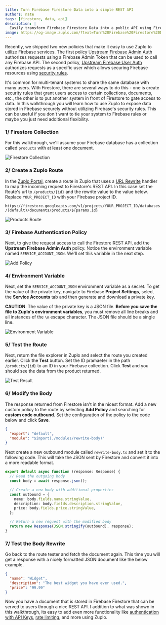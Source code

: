 ```yaml
---
title: Turn Firebase Firestore Data into a simple REST API
authors: nate
tags: [firestore, data, api]
description: |
  Easily transform Firebase Firestore Data into a public API using Firebase admin authentication.
image: https://og-image.zuplo.com/?text=Turn%20Firebase%20Firestore%20Data%20into%20a%20simple%20REST%20API
---
```


Recently, we shipped two new policies that make it easy to use Zuplo to utilize
Firebase services. The first policy
[Upstream Firebase Admin Auth](https://zuplo.com/docs/policies/upstream-firebase-admin-auth-inbound)
authorizes requests using a Firebase Admin Token that can be used to call any
Firebase API. The second policy,
[Upstream Firebase User Auth](https://zuplo.com/docs/policies/upstream-firebase-user-auth-inbound)
authorizes requests as a specific user which allows securing Firebase resources
using [security rules](https://firebase.google.com/docs/rules/rules-and-auth).

It's common for multi-tenant systems to share the same database with many users.
With Firestore, there are several ways to do this - one is create security rules
that grant users access to certain collections, documents, etc., the other is to
put another system in front of Firestore to gate access to data. In this
walkthrough you will learn how to use Zuplo to expose data stored in Firebase
securely without utilizing Firebase's security rules. This can be useful if you
don't want to tie your system to Firebase rules or maybe you just need
additional flexibility.

### 1/ Firestore Collection

For this walkthrough, we'll assume your Firebase database has a collection
called `products` with at least one document.

![Firestore Collection](./firestore-products.png)

### 2/ Create a Zuplo Route

In the [Zuplo Portal](https://portal.zuplo.com), create a route in Zuplo that
uses a [URL Rewrite](https://zuplo.com/docs/handlers/url-rewrite) handler to map
the incoming request to Firestore's REST API. In this case set the Route's url
to `/products/{id}` and the rewrite value to the value below. Replace
`YOUR_PROJECT_ID` with your Firebase project ID.

`https://firestore.googleapis.com/v1/projects/YOUR_PROJECT_ID/databases/(default)/documents/products/${params.id}`

![Products Route](./products-route.png)

### 3/ Firebase Authentication Policy

Next, to give the request access to call the Firestore REST API, add the
**Upstream Firebase Admin Auth** policy. Notice the environment variable named
`SERVICE_ACCOUNT_JSON`. We'll set this variable in the next step.

![Add Policy](./add-policy.png)

### 4/ Environment Variable

Next, set the `SERVICE_ACCOUNT_JSON` environment variable as a secret. To get
the value of the private key, navigate to Firebase **Project Settings**, select
the **Service Accounts** tab and then generate and download a private key.

**CAUTION**: The value of the private key is a JSON file. **Before you save the
file to Zuplo's environment variables**, you must remove all line breaks and all
instances of the `\n` escape character. The JSON file should be a single line.

![Environment Variable](./env-variable.png)

### 5/ Test the Route

Next, return the file explorer in Zuplo and select the route you created
earlier. Click the **Test** button. Set the ID pramaeter in the path
`/products/{id}` to an ID in your Firebase collection. Click **Test** and you
should see the data from the product returned.

![Test Result](./projects-test.png)

### 6/ Modify the Body

The response returned from Firestore isn't in the nicest format. Add a new
custom policy to the route by selecting **Add Policy** and searching for
**custom code outbound**. Set the configuration of the policy to the code below
and click **Save**.

```json
{
  "export": "default",
  "module": "$import(./modules/rewrite-body)"
}
```

Next create a new outbound module called `rewrite-body.ts` and set it to the
following code. This will take the JSON sent by Firestore and convert it into a
more readable format.

```ts
export default async function (response: Response) {
  // Read the outgoing body
  const body = await response.json();

  // Create a new body with additional properties
  const outbound = {
    name: body.fields.name.stringValue,
    description: body.fields.description.stringValue,
    price: body.fields.price.stringValue,
  };

  // Return a new request with the modified body
  return new Response(JSON.stringify(outbound), response);
}
```

### 7/ Test the Body Rewrite

Go back to the route tester and fetch the document again. This time you will get
a response with a nicely formatted JSON document like the below example.

```json
{
  "name": "Widget",
  "description": "The best widget you have ever used.",
  "price": "99.99"
}
```

Now you have a document that is stored in Firebase Firestore that can be served
to users through a nice REST API. I addition to what was shown in this
walkthrough, its easy to add even more functionality like
[authentication with API Keys](https://zuplo.com/docs/articles/api-key-management),
[rate limiting](https://zuplo.com/docs/policies/rate-limit-inbound), and more
using Zuplo.
